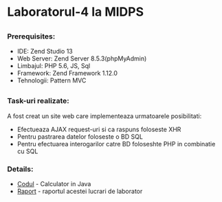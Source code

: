 # **Laboratorul-4 la MIDPS**

##

### **Prerequisites:**

 * 	IDE: Zend Studio 13
 *  Web Server: Zend Server 8.5.3(phpMyAdmin)
 *  Limbajul: PHP 5.6, JS, Sql
 *  Framework: Zend Framework 1.12.0
 *  Tehnologii: Pattern MVC

 
##

### **Task-uri realizate:**

A fost creat un site web care implementeaza urmatoarele posibilitati:
* Efectueaza AJAX request-uri si ca raspuns foloseste XHR
* Pentru pastrarea datelor foloseste o BD SQL
* Pentru efectuarea interogarilor catre BD foloseshte PHP in combinatie cu SQL


### **Details:**

* [Codul](https://github.com/ProfirAndrei/MIDPS/tree/master/Lab-3/calculator/src/calculator) - Calculator in Java
* [Raport](https://github.com/ProfirAndrei/MIDPS/blob/master/Lab-3/profir-lab-3.pdf) - raportul acestei lucrari de laborator
